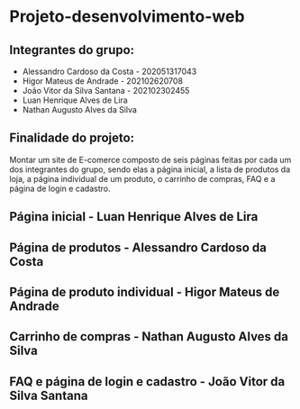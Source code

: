 # Projeto-desenvolvimento-web

## Integrantes do grupo:
* Alessandro Cardoso da Costa - 202051317043
* Higor Mateus de Andrade - 202102620708
* João Vitor da Silva Santana - 202102302455
* Luan Henrique Alves de Lira
* Nathan Augusto Alves da Silva

## Finalidade do projeto:
Montar um site de E-comerce composto de seis páginas feitas por cada um dos integrantes do grupo, sendo elas a página inicial, a lista de produtos da loja, a página individual de um produto, o carrinho de compras, FAQ e a página de login e cadastro.

## Página inicial - Luan Henrique Alves de Lira


## Página de produtos - Alessandro Cardoso da Costa


## Página de produto individual - Higor Mateus de Andrade


## Carrinho de compras - Nathan Augusto Alves da Silva


## FAQ e página de login e cadastro - João Vitor da Silva Santana

